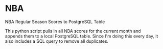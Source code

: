 # NBA
NBA Regular Season Scores to PostgreSQL Table

This python script pulls in all NBA scores for the current month and appends them to a local PostgreSQL table. Since I'm doing this every day, it also includes a SQL query to remove all duplicates.
